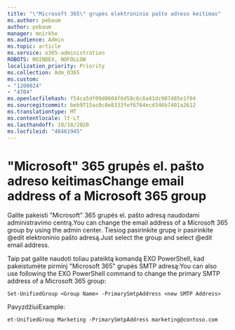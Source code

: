 ```yaml
---
title: "\"Microsoft 365\" grupės elektroninio pašto adreso keitimas"
ms.author: pebaum
author: pebaum
manager: mnirkhe
ms.audience: Admin
ms.topic: article
ms.service: o365-administration
ROBOTS: NOINDEX, NOFOLLOW
localization_priority: Priority
ms.collection: Adm_O365
ms.custom:
- "1200024"
- "4704"
ms.openlocfilehash: f54ca5df09d0604f6d58c6c8a41dc907485e1f04
ms.sourcegitcommit: beb9715ac0c8e8333fef6764ecd346b7401a2612
ms.translationtype: MT
ms.contentlocale: lt-LT
ms.lasthandoff: 10/10/2020
ms.locfileid: "48461945"
---
```

# <a name="change-email-address-of-a-microsoft-365-group"></a><span data-ttu-id="ea5b0-102">"Microsoft" 365 grupės el. pašto adreso keitimas</span><span class="sxs-lookup"><span data-stu-id="ea5b0-102">Change email address of a Microsoft 365 group</span></span>

<span data-ttu-id="ea5b0-103">Galite pakeisti "Microsoft" 365 grupės el. pašto adresą naudodami administravimo centrą.</span><span class="sxs-lookup"><span data-stu-id="ea5b0-103">You can change the email address of a Microsoft 365 group by using the admin center.</span></span> <span data-ttu-id="ea5b0-104">Tiesiog pasirinkite grupę ir pasirinkite @edit elektroninio pašto adresą.</span><span class="sxs-lookup"><span data-stu-id="ea5b0-104">Just select the group and select @edit email address.</span></span>

<span data-ttu-id="ea5b0-105">Taip pat galite naudoti toliau pateiktą komandą EXO PowerShell, kad pakeistumėte pirminį "Microsoft 365" grupės SMTP adresą:</span><span class="sxs-lookup"><span data-stu-id="ea5b0-105">You can also use following the EXO PowerShell command to change the primary SMTP address of a Microsoft 365 group:</span></span>

`Set-UnifiedGroup <Group Name> -PrimarySmtpAddress <new SMTP Address>`

<span data-ttu-id="ea5b0-106">Pavyzdžiui</span><span class="sxs-lookup"><span data-stu-id="ea5b0-106">Example:</span></span>

`et-UnifiedGroup Marketing -PrimarySmtpAddress marketing@contoso.com`

